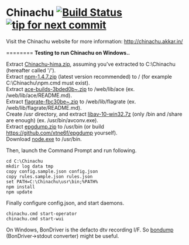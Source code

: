 Chinachu [![Build Status](https://secure.travis-ci.org/kanreisa/Chinachu.png)](http://travis-ci.org/kanreisa/Chinachu) [![tip for next commit](http://tip4commit.com/projects/689.svg)](http://tip4commit.com/projects/689)
========

Visit the Chinachu website for more information: <http://chinachu.akkar.in/>

========
**Testing to run Chinachu on Windows..**

Extract [Chinachu-hima.zip](https://github.com/xtne6f/Chinachu/archive/hima.zip), assuming you've extracted to C:\Chinachu (hereafter called '/').  
Extract [npm-1.4.7.zip](http://nodejs.org/dist/npm/npm-1.4.7.zip) (latest version recommended) to / (for example C:\Chinachu\npm.cmd must exist).  
Extract [ace-builds-3bded0b~.zip](https://github.com/ajaxorg/ace-builds/archive/3bded0bc1b5b51f74afd2f8dafb768ab8f35b00b.zip) to /web/lib/ace (ex. /web/lib/ace/README.md).  
Extract [flagrate-fbc30be~.zip](https://github.com/webnium/flagrate/archive/fbc30be493dbe7905bf3d686e81e21f9a33785e0.zip) to /web/lib/flagrate (ex. /web/lib/flagrate/README.md).  
Create /usr directory, and extract [libav-10-win32.7z](http://win32.libav.org/releases/libav-10-win32.7z) (only /bin and /share are enough) (ex. /usr/bin/avconv.exe).  
Extract [epgdump.zip](https://github.com/xtne6f/epgdump/releases/download/v1.1/epgdump.zip) to /usr/bin (or build https://github.com/xtne6f/epgdump yourself).  
Download [node.exe](http://nodejs.org/dist/v0.10.26/node.exe) to /usr/bin.

Then, launch the Command Prompt and run following.

    cd C:\Chinachu
    mkdir log data tmp
    copy config.sample.json config.json
    copy rules.sample.json rules.json
    set PATH=C:\Chinachu\usr\bin;%PATH%
    npm install
    npm update

Finally configure config.json, and start daemons.

    chinachu.cmd start-operator
    chinachu.cmd start-wui

On Windows, BonDriver is the defacto dtv recording I/F. So [bondump](https://github.com/xtne6f/bondump) (BonDriver->stdout converter) might be useful.
